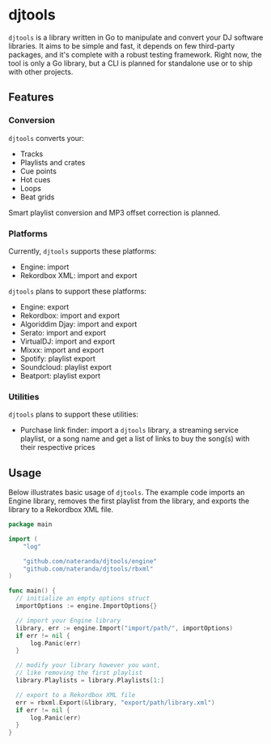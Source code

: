 # djtools
`djtools` is a library written in Go to manipulate and convert your DJ software libraries. It aims to be simple and fast, it depends on few third-party packages, and it's complete with a robust testing framework. Right now, the tool is only a Go library, but a CLI is planned for standalone use or to ship with other projects.

## Features

### Conversion
`djtools` converts your:
- Tracks
- Playlists and crates
- Cue points
- Hot cues
- Loops
- Beat grids

Smart playlist conversion and MP3 offset correction is planned.

### Platforms
Currently, `djtools` supports these platforms:
- Engine: import
- Rekordbox XML: import and export

`djtools` plans to support these platforms:
- Engine: export
- Rekordbox: import and export
- Algoriddim Djay: import and export
- Serato: import and export
- VirtualDJ: import and export
- Mixxx: import and export
- Spotify: playlist export
- Soundcloud: playlist export
- Beatport: playlist export

### Utilities
`djtools` plans to support these utilities:
- Purchase link finder: import a `djtools` library, a streaming service playlist, or a song name and get a list of links to buy the song(s) with their respective prices

## Usage
Below illustrates basic usage of `djtools`. The example code imports an Engine library, removes the first playlist from the library, and exports the library to a Rekordbox XML file.
```go
package main

import (
	"log"

	"github.com/nateranda/djtools/engine"
	"github.com/nateranda/djtools/rbxml"
)

func main() {
  // initialize an empty options struct
  importOptions := engine.ImportOptions{}

  // import your Engine library
  library, err := engine.Import("import/path/", importOptions)
  if err != nil {
	  log.Panic(err)
  }

  // modify your library however you want,
  // like removing the first playlist
  library.Playlists = library.Playlists[1:]

  // export to a Rekordbox XML file
  err = rbxml.Export(&library, "export/path/library.xml")
  if err != nil {
	  log.Panic(err)
  }
}

```